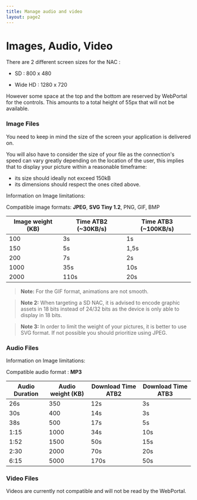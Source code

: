 ```yaml
---
title: Manage audio and video
layout: page2
---
```


# Images, Audio, Video

There are 2 different screen sizes for the NAC :

- SD : 800 x 480

- Wide HD : 1280 x 720

However some space at the top and the bottom are reserved by WebPortal for the controls. This amounts to a total height of 55px that will not be available.

### Image Files

You need to keep in mind the size of the screen your application is delivered on.

You will also have to consider the size of your file as the connection's speed can vary greatly depending on the location of the user, this implies that to display your picture within a reasonable timeframe:
- its size should ideally not exceed 150kB
- its dimensions should respect the ones cited above.

 Information on Image limitations:

Compatible image formats: **JPEG**, **SVG Tiny 1.2**, PNG, GIF, BMP

|Image weight (KB) | Time ATB2 (~30KB/s) | Time ATB3 (~100KB/s)
----|----|----
|100 | 3s | 1s
|150 | 5s | 1,5s
|200 | 7s | 2s
|1000 | 35s | 10s
|2000 | 110s | 20s

> **Note:** For the GIF format, animations are not smooth.

> **Note 2:** When targeting a SD NAC, it is advised to encode graphic assets in 18 bits instead of 24/32 bits as the device is only able to display in 18 bits.

> **Note 3:** In order to limit the weight of your pictures, it is better to use SVG format. If not possible you should prioritize using JPEG.

### Audio Files

 Information on Image limitations:

Compatible audio format : **MP3**

|Audio Duration|Audio weight (KB)| Download Time ATB2 | Download Time ATB3
----|----|----|----
|26s |350 | 12s | 3s
|30s |400 | 14s | 3s
|38s |500 | 17s | 5s
|1:15 |1000 | 34s | 10s
|1:52 |1500 | 50s | 15s
|2:30 |2000 | 70s | 20s
|6:15 |5000 | 170s | 50s

### Video Files

Videos are currently not compatible and will not be read by the WebPortal.